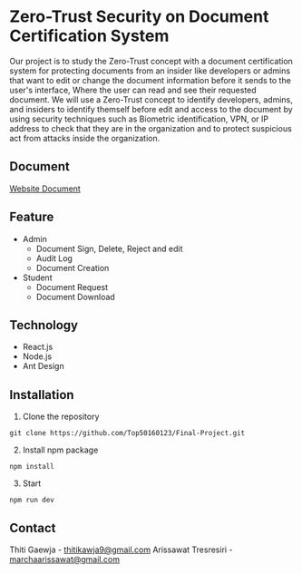 # Zero-Trust Security on Document Certification System
Our project is to study the Zero-Trust concept with a document certification system for protecting documents from an insider like developers or admins that want to edit or change the document information before it sends to the user's interface, Where the user can read and see their requested document. We will use a Zero-Trust concept to identify developers, admins, and insiders to identify themself before edit and access to the document by using security techniques such as Biometric identification, VPN, or IP address to check that they are in the organization and to protect suspicious act from attacks inside the organization. 
## Document
[Website Document](https://onedrive.live.com/edit?id=A46F621E084309E5!228631&resid=A46F621E084309E5!228631&ithint=file%2cdocx&authkey=!ABBzWdRgnddV2Aw&wdo=2&cid=a46f621e084309e5)
## Feature
- Admin
  - Document Sign, Delete, Reject and edit
  - Audit Log
  - Document Creation
- Student
  - Document Request
  - Document Download
## Technology
- React.js
- Node.js
- Ant Design

## Installation
1. Clone the repository
  ```
  git clone https://github.com/Top50160123/Final-Project.git
  ```
2. Install npm package
  ```
  npm install
  ```
3. Start
  ```
  npm run dev
  ```
## Contact
Thiti Gaewja - thitikawja9@gmail.com
Arissawat Tresresiri - marchaarissawat@gmail.com


